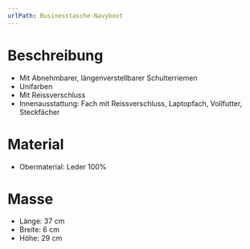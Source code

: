 ```yaml
---
urlPath: Businesstasche-Navyboot
---
```


# Beschreibung

- Mit Abnehmbarer, längenverstellbarer Schulterriemen
- Unifarben
- Mit Reissverschluss
- Innenausstattung: Fach mit Reissverschluss, Laptopfach, Vollfutter, Steckfächer

# Material

- Obermaterial: Leder 100%

# Masse

- Länge: 37 cm
- Breite: 6 cm
- Höhe: 29 cm
